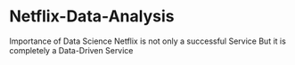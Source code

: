 # Netflix-Data-Analysis

Importance of Data Science
Netflix is not only a successful Service But it is completely a Data-Driven Service
